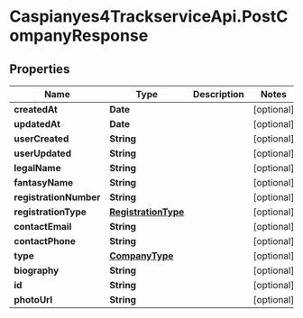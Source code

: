 # Caspianyes4TrackserviceApi.PostCompanyResponse

## Properties
Name | Type | Description | Notes
------------ | ------------- | ------------- | -------------
**createdAt** | **Date** |  | [optional] 
**updatedAt** | **Date** |  | [optional] 
**userCreated** | **String** |  | [optional] 
**userUpdated** | **String** |  | [optional] 
**legalName** | **String** |  | [optional] 
**fantasyName** | **String** |  | [optional] 
**registrationNumber** | **String** |  | [optional] 
**registrationType** | [**RegistrationType**](RegistrationType.md) |  | [optional] 
**contactEmail** | **String** |  | [optional] 
**contactPhone** | **String** |  | [optional] 
**type** | [**CompanyType**](CompanyType.md) |  | [optional] 
**biography** | **String** |  | [optional] 
**id** | **String** |  | [optional] 
**photoUrl** | **String** |  | [optional] 
